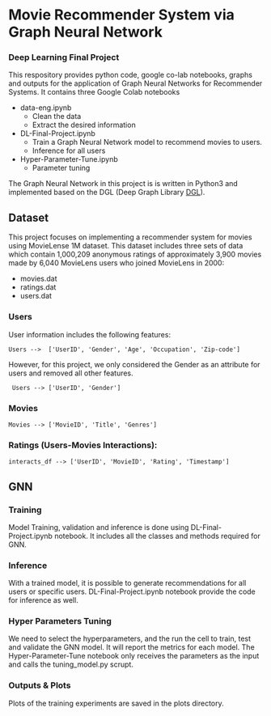 # Movie Recommender System via Graph Neural Network
### Deep Learning Final Project 

This respository provides python code, google co-lab notebooks, graphs and outputs for the application of Graph Neural Networks for Recommender Systems. It contains three Google Colab notebooks
- data-eng.ipynb
    *  Clean the data
    *  Extract the desired information
-  DL-Final-Project.ipynb
    * Train a Graph Neural Network model to recommend movies to users.
    * Inference for all users
- Hyper-Parameter-Tune.ipynb
    * Parameter tuning

The Graph Neural Network in this project is is written in Python3 and implemented based on the DGL (Deep Graph Library [DGL](https://docs.dgl.ai/)).


## **Dataset**
This project focuses on implementing a recommender system for movies using MovieLense 1M dataset. This dataset includes three sets of data which contain 1,000,209 anonymous ratings of approximately 3,900 movies made by 6,040 MovieLens users who joined MovieLens in 2000:
  - movies.dat
  - ratings.dat
  - users.dat


### Users
User information includes the following features:

    Users -->  ['UserID', 'Gender', 'Age', 'Occupation', 'Zip-code']

However, for this project, we only considered the Gender as an attribute for users and removed all other features.

     Users --> ['UserID', 'Gender']

### Movies

    Movies --> ['MovieID', 'Title', 'Genres']


### Ratings (Users-Movies Interactions):

    interacts_df --> ['UserID', 'MovieID', 'Rating', 'Timestamp']


## **GNN**

### Training
Model Training, validation and inference is done using DL-Final-Project.ipynb notebook. It includes all the classes and methods required for GNN.


### Inference
With a trained model, it is possible to generate recommendations for all users or specific users. DL-Final-Project.ipynb notebook provide the code for inference as well.


### Hyper Parameters Tuning
We need to select the hyperparameters, and the run the cell to train, test and validate the GNN model. It will report the metrics for each model. The Hyper-Parameter-Tune notebook only receives the parameters as the input and calls the tuning_model.py scrupt.


### Outputs & Plots
Plots of the training experiments are saved in the plots directory.
